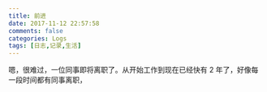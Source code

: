 ```yaml
---
title: 前进
date: 2017-11-12 22:57:58
comments: false
categories: Logs
tags: [日志,记录,生活]
---
```

嗯，很难过，一位同事即将离职了。从开始工作到现在已经快有 2 年了，好像每一段时间都有同事离职，  

